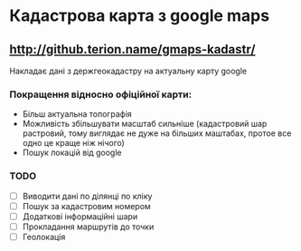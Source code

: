 # Кадастрова карта з google maps

## http://github.terion.name/gmaps-kadastr/

Накладає дані з держгеокадастру на актуальну карту google

### Покращення відносно офіційної карти:

* Більш актуальна топографія
* Можливість збільшувати масштаб сильніше (кадастровий шар растровий, тому виглядає не дуже на більших маштабах, протое все одно це краще ніж нічого)
* Пошук локацій від google

### TODO

- [ ] Виводити дані по ділянці по кліку
- [ ] Пошук за кадастровим номером
- [ ] Додаткові інформаційні шари
- [ ] Прокладання маршрутів до точки
- [ ] Геолокація
